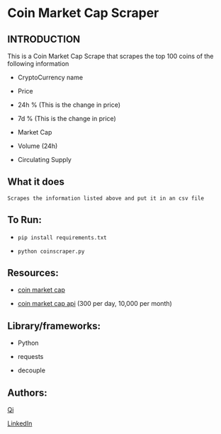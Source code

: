 # Coin Market Cap Scraper

## INTRODUCTION
This is a Coin Market Cap Scrape that scrapes the top 100 coins of the following information

* CryptoCurrency name

* Price

* 24h % (This is the change in price)

* 7d % (This is the change in price)

* Market Cap

* Volume (24h)

* Circulating Supply

## What it does

`Scrapes the information listed above and put it in an csv file`


## To Run:

* ```pip install requirements.txt```

* ```python coinscraper.py```


## Resources:

* [coin market cap](https://coinmarketcap.com/) 

* [coin market cap api](https://coinmarketcap.com/api/) (300 per day, 10,000 per month)




## Library/frameworks:

* Python

* requests

* decouple



## Authors:

[Qi](https://github.com/swordwielder/discordStockBot/graphs/contributors)

[LinkedIn](https://www.linkedin.com/in/qifchen/)
